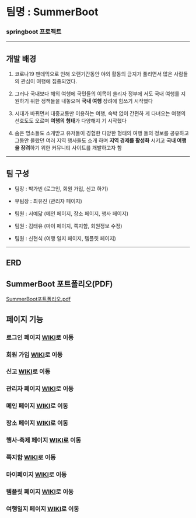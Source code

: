 # 팀명 : SummerBoot

### springboot 프로젝트

---

## 개발 배경

1. 코로나19 팬데믹으로 인해 오랜기간동안 야외 활동의 금지가
풀리면서 많은 사람들의 관심이 여행에 집중되었다.

2. 그러나 국내보다 해외 여행에 국민들의 이목이 쏠리자 정부에
서도 국내 여행를 지원하기 위한 정책들을 내놓으며 **국내 여행**
장려에 힘쓰기 시작했다

3. 시대가 바뀌면서 대중교통만 이용하는 여행, 숙박 없이 간편하
게 다녀오는 여행의 선호도도 오르며 **여행의 형태**가 다양해지
기 시작했다

4. 숨은 명소들도 소개받고 유저들이 경험한 다양한 형태의 여행
들의 정보를 공유하고 그동안 몰랐던 여러 지역 행사들도 소개
하며 **지역 경제를 활성화** 시키고 **국내 여행을 장려**하기 위한
커뮤니티 사이트를 개발하고자 함
---

## 팀 구성

- 팀장 : 박가빈 (로그인, 회원 가입, 신고 하기)  

- 부팀장 : 최유진 (관리자 페이지)  

- 팀원 : 서예닮 (메인 페이지, 장소 페이지, 행사 페이지)  

- 팀원 : 김태유 (마이 페이지, 쪽지함, 회원정보 수정)  

- 팀원 : 신현식 (여행 일지 페이지, 템플릿 페이지)  
---

## ERD


## SummerBoot 포트폴리오(PDF)
[SummerBoot포트폴리오.pdf](https://github.com/SummerBoot-pickOD/pickOD_SB/blob/main/SummerBoot%20%ED%8F%AC%ED%8A%B8%ED%8F%B4%EB%A6%AC%EC%98%A4.pdf)

## 페이지 기능
### 로그인 페이지 [WIKI](https://github.com/ahdtlfvhrtls/pickOD_SB/wiki/%EB%A1%9C%EA%B7%B8%EC%9D%B8)로 이동
### 회원 가입 [WIKI](https://github.com/ahdtlfvhrtls/pickOD_SB/wiki/%ED%9A%8C%EC%9B%90%EA%B0%80%EC%9E%85)로 이동
### 신고 [WIKI](https://github.com/ahdtlfvhrtls/pickOD_SB/wiki/%EC%8B%A0%EA%B3%A0)로 이동
### 관리자 페이지 [WIKI](https://github.com/ahdtlfvhrtls/pickOD_SB/wiki/%EA%B4%80%EB%A6%AC%EC%9E%90-%ED%8E%98%EC%9D%B4%EC%A7%80)로 이동
### 메인 페이지 [WIKI](https://github.com/ahdtlfvhrtls/pickOD_SB/wiki/%EB%A9%94%EC%9D%B8-%ED%8E%98%EC%9D%B4%EC%A7%80)로 이동
### 장소 페이지 [WIKI](https://github.com/ahdtlfvhrtls/pickOD_SB/wiki/%EC%9E%A5%EC%86%8C-%ED%8E%98%EC%9D%B4%EC%A7%80)로 이동
### 행사·축제 페이지 [WIKI](https://github.com/ahdtlfvhrtls/pickOD_SB/wiki/%ED%96%89%EC%82%AC%C2%B7%EC%B6%95%EC%A0%9C-%ED%8E%98%EC%9D%B4%EC%A7%80)로 이동
### 쪽지함 [WIKI](https://github.com/ahdtlfvhrtls/pickOD_SB/wiki/%EC%AA%BD%EC%A7%80%ED%95%A8)로 이동
### 마이페이지 [WIKI](https://github.com/ahdtlfvhrtls/pickOD_SB/wiki/%EB%A7%88%EC%9D%B4%ED%8E%98%EC%9D%B4%EC%A7%80)로 이동
### 템플릿 페이지 [WIKI](https://github.com/ahdtlfvhrtls/pickOD_SB/wiki/%ED%85%9C%ED%94%8C%EB%A6%BF-%ED%8E%98%EC%9D%B4%EC%A7%80)로 이동
### 여행일지 페이지 [WIKI](https://github.com/ahdtlfvhrtls/pickOD_SB/wiki/%EC%97%AC%ED%96%89%EC%9D%BC%EC%A7%80-%ED%8E%98%EC%9D%B4%EC%A7%80)로 이동




